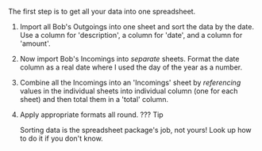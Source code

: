 The first step is to get all your data into one spreadsheet.

1. Import all Bob's Outgoings into one sheet and sort the data by the date.  Use
   a column for 'description', a column for 'date', and a column for 'amount'.

2. Now import Bob's Incomings into *separate* sheets. Format the date column as
   a real date where I used the day of the year as a number.

3. Combine all the Incomings into an 'Incomings' sheet by *referencing* values
   in the individual sheets into individual column (one for each sheet) and then
   total them in a 'total' column.
   
4. Apply appropriate formats all round.
??? Tip

    Sorting data is the spreadsheet package's job, not yours!  Look up how to do
    it if you don't know.

